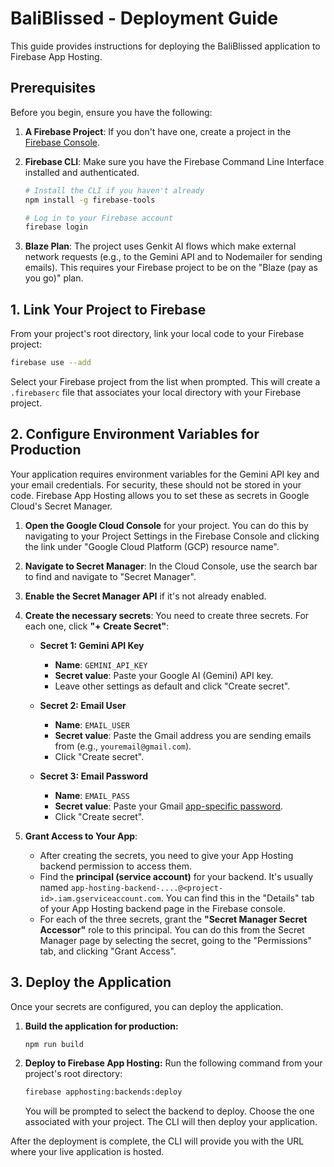 # BaliBlissed - Deployment Guide

This guide provides instructions for deploying the BaliBlissed application to Firebase App Hosting.

## Prerequisites

Before you begin, ensure you have the following:

1.  **A Firebase Project**: If you don't have one, create a project in the [Firebase Console](https://console.firebase.google.com/).
2.  **Firebase CLI**: Make sure you have the Firebase Command Line Interface installed and authenticated.

    ```bash
    # Install the CLI if you haven't already
    npm install -g firebase-tools

    # Log in to your Firebase account
    firebase login
    ```

3.  **Blaze Plan**: The project uses Genkit AI flows which make external network requests (e.g., to the Gemini API and to Nodemailer for sending emails). This requires your Firebase project to be on the "Blaze (pay as you go)" plan.

## 1. Link Your Project to Firebase

From your project's root directory, link your local code to your Firebase project:

```bash
firebase use --add
```

Select your Firebase project from the list when prompted. This will create a `.firebaserc` file that associates your local directory with your Firebase project.

## 2. Configure Environment Variables for Production

Your application requires environment variables for the Gemini API key and your email credentials. For security, these should not be stored in your code. Firebase App Hosting allows you to set these as secrets in Google Cloud's Secret Manager.

1.  **Open the Google Cloud Console** for your project. You can do this by navigating to your Project Settings in the Firebase Console and clicking the link under "Google Cloud Platform (GCP) resource name".

2.  **Navigate to Secret Manager**: In the Cloud Console, use the search bar to find and navigate to "Secret Manager".

3.  **Enable the Secret Manager API** if it's not already enabled.

4.  **Create the necessary secrets**:
    You need to create three secrets. For each one, click **"+ Create Secret"**:
    - **Secret 1: Gemini API Key**
        - **Name**: `GEMINI_API_KEY`
        - **Secret value**: Paste your Google AI (Gemini) API key.
        - Leave other settings as default and click "Create secret".

    - **Secret 2: Email User**
        - **Name**: `EMAIL_USER`
        - **Secret value**: Paste the Gmail address you are sending emails from (e.g., `youremail@gmail.com`).
        - Click "Create secret".

    - **Secret 3: Email Password**
        - **Name**: `EMAIL_PASS`
        - **Secret value**: Paste your Gmail [app-specific password](https://support.google.com/accounts/answer/185833).
        - Click "Create secret".

5.  **Grant Access to Your App**:
    - After creating the secrets, you need to give your App Hosting backend permission to access them.
    - Find the **principal (service account)** for your backend. It's usually named `app-hosting-backend-....@<project-id>.iam.gserviceaccount.com`. You can find this in the "Details" tab of your App Hosting backend page in the Firebase console.
    - For each of the three secrets, grant the **"Secret Manager Secret Accessor"** role to this principal. You can do this from the Secret Manager page by selecting the secret, going to the "Permissions" tab, and clicking "Grant Access".

## 3. Deploy the Application

Once your secrets are configured, you can deploy the application.

1.  **Build the application for production:**

    ```bash
    npm run build
    ```

2.  **Deploy to Firebase App Hosting:**
    Run the following command from your project's root directory:
    ```bash
    firebase apphosting:backends:deploy
    ```
    You will be prompted to select the backend to deploy. Choose the one associated with your project. The CLI will then deploy your application.

After the deployment is complete, the CLI will provide you with the URL where your live application is hosted.
